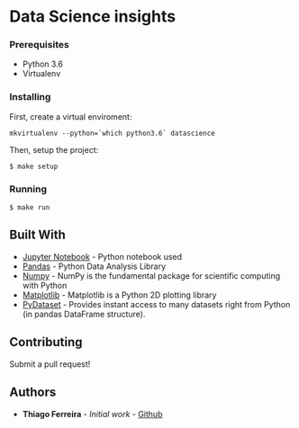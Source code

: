# Data Science insights

### Prerequisites

- Python 3.6
- Virtualenv

### Installing

First, create a virtual enviroment:

```
mkvirtualenv --python=`which python3.6` datascience
```

Then, setup the project:

```
$ make setup
```

### Running

```
$ make run
```

## Built With

* [Jupyter Notebook](http://jupyter.org/) - Python notebook used
* [Pandas](https://pandas.pydata.org/) - Python Data Analysis Library
* [Numpy](http://www.numpy.org/) - NumPy is the fundamental package for scientific computing with Python
* [Matplotlib](https://matplotlib.org/) - Matplotlib is a Python 2D plotting library 
* [PyDataset](https://github.com/iamaziz/PyDataset) - Provides instant access to many datasets right from Python (in pandas DataFrame structure).

## Contributing

Submit a pull request!

## Authors

* **Thiago Ferreira** - *Initial work* - [Github](https://github.com/thiagoferreiraw)

